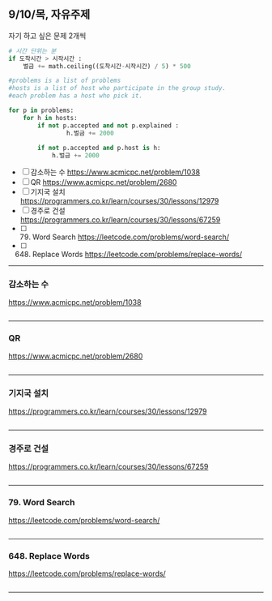 ﻿## 9/10/목, 자유주제
자기 하고 싶은 문제 2개씩


```python
# 시간 단위는 분
if 도착시간 > 시작시간 :
    벌금 += math.ceiling((도착시간-시작시간) / 5) * 500

#problems is a list of problems
#hosts is a list of host who participate in the group study.
#each problem has a host who pick it.

for p in problems:
	for h in hosts:
		if not p.accepted and not p.explained :
    			h.벌금 += 2000
	
		if not p.accepted and p.host is h:
			h.벌금 += 2000
```


- [ ] 감소하는 수
https://www.acmicpc.net/problem/1038
- [ ] QR
https://www.acmicpc.net/problem/2680
- [ ] 기지국 설치
https://programmers.co.kr/learn/courses/30/lessons/12979
- [ ] 경주로 건설
https://programmers.co.kr/learn/courses/30/lessons/67259
- [ ] 79. Word Search
https://leetcode.com/problems/word-search/
- [ ] 648. Replace Words
https://leetcode.com/problems/replace-words/


---


### 감소하는 수
https://www.acmicpc.net/problem/1038


```c++
```

---
### QR
https://www.acmicpc.net/problem/2680


```c++
```

---
### 기지국 설치
https://programmers.co.kr/learn/courses/30/lessons/12979


```c++
```

---
### 경주로 건설
https://programmers.co.kr/learn/courses/30/lessons/67259


```c++
```

---
### 79. Word Search
https://leetcode.com/problems/word-search/


```c++
```

---
### 648. Replace Words
https://leetcode.com/problems/replace-words/


```c++
```

---

